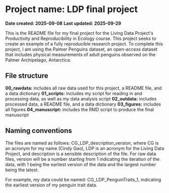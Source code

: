 # Project name: LDP final project
**Date created: 2025-09-08**
**Last updated: 2025-09-29**

This is the README file for my final project for the Living Data Project's Productivity and Reproducibility in Ecology course. This project seeks to create an example of a fully reproducible research project. To complete this project, I am using the Palmer Penguins dataset, an open-access dataset that includes physical measurements of adult penguins observed on the Palmer Archipelago, Antarctica.

## File structure
**00_rawdata:** includes all raw data used for this project, a README file, and a data dictionary
**01_scripts:** includes my script for reading in and processing data, as well as my data analysis script
**02_outdata:** includes processed data, a README file, and a data dictionary
**03_figures:** includes all figures
**04_manuscript:** includes the RMD script to produce the final manuscript

## Naming conventions
The files are named as follows:
CG_LDP_description_version,
where CG is an acronym for my name (Cindy Gao), LDP is an acronym for the Living Data Project, and description is a sensible description of the file. For raw data files, version will be a number starting from 1 indicating the iteration of the data, with 1 being the earliest version of the data and the largest number being the latest.

For example, my data could be named: CG_LDP_PenguinTraits_1, indicating the earliest version of my penguin trait data.
